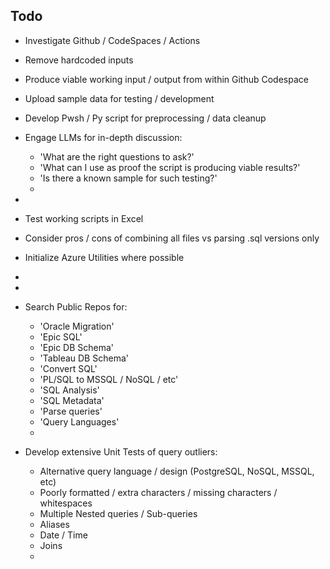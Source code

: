## **Todo**
  - Investigate Github / CodeSpaces / Actions
  - Remove hardcoded inputs
  - Produce viable working input / output from within Github Codespace
  - Upload sample data for testing / development
  - Develop Pwsh / Py script for preprocessing / data cleanup
  - Engage LLMs for in-depth discussion:
    * 'What are the right questions to ask?'
    * 'What can I use as proof the script is producing viable results?'
    * 'Is there a known sample for such testing?'
    * 
  -
  - Test working scripts in Excel
  - Consider pros / cons of combining all files vs parsing .sql versions only
  - Initialize Azure Utilities where possible
  - 
  - 
  
  - Search Public Repos for:
    * 'Oracle Migration'
    * 'Epic SQL'
    * 'Epic DB Schema'
    * 'Tableau DB Schema'
    * 'Convert SQL'
    * 'PL/SQL to MSSQL / NoSQL / etc'
    * 'SQL Analysis'
    * 'SQL Metadata'
    * 'Parse queries'
    * 'Query Languages'
    * 
  
  
  
  

  - Develop extensive Unit Tests of query outliers:
    * Alternative query language / design (PostgreSQL, NoSQL, MSSQL, etc)
    * Poorly formatted / extra characters / missing characters / whitespaces
    * Multiple Nested queries / Sub-queries
    * Aliases
    * Date / Time
    * Joins
    * 
